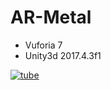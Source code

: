 # AR-Metal

- Vuforia 7
- Unity3d 2017.4.3f1

[![tube](https://user-images.githubusercontent.com/21102697/44858726-8ef91700-ac6a-11e8-8328-848aa5e8600e.png)](https://www.youtube.com/watch?v=hV-RIiZ981Q&feature=youtu.be)
